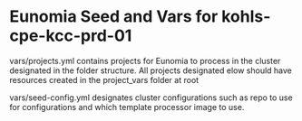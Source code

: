 # Eunomia Seed and Vars for kohls-cpe-kcc-prd-01

vars/projects.yml contains projects for Eunomia to process in the cluster designated in the folder structure.  All projects designated elow should have resources created in the project_vars folder at root

vars/seed-config.yml designates cluster configurations such as repo to use for configurations and which template processor image to use.